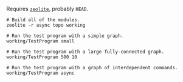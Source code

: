 Requires [`zeolite`](https://github.com/ta0kira/zeolite), probably `HEAD`.

```shell
# Build all of the modules.
zeolite -r async topo working

# Run the test program with a simple graph.
working/TestProgram small

# Run the test program with a large fully-connected graph.
working/TestProgram 500 10

# Run the test program with a graph of interdependent commands.
working/TestProgram async
```
